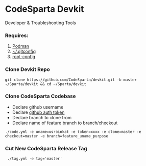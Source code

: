 # CodeSparta Devkit
Developer & Troubleshooting Tools

### Requires:
  1. [Podman](https://podman.io/getting-started/installation.html)
  2. [~/.gitconfig](https://github.com/CodeSparta/devkit/blob/master/docs/gitconfig.md)
  3. [root-config](https://github.com/CodeSparta/devkit/blob/master/docs/root-config.md)

### Clone Devkit Repo
```
git clone https://github.com/CodeSparta/devkit.git -b master ~/Sparta/devkit && cd ~/Sparta/devkit
```
###  Clone CodeSparta Codebase
  - Declare github username
  - Declare [github auth token](https://github.com/settings/tokens)
  - Declare branch to clone from
  - Declare name of feature branch to branch/checkout

```
./code.yml -e uname=usrbinkat -e token=xxxx -e clone=master -e checkout=master -e branch=feature_uname_purpose
```
###  Cut New CodeSparta Release Tag
```
 ./tag.yml -e tag='master'
```
